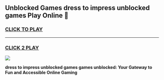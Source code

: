 
## Unblocked Games dress to impress unblocked games Play Online 👋
<h3>
<a href="https://news.freeplayer.one?title=dress_to_impress_unblocked_games&ref=17F">CLICK TO PLAY</a></h3>
<hr>

<h3>
<a href="https://news.freeplayer.one?title=dress_to_impress_unblocked_games&ref=17F">CLICK 2 PLAY</a>
  
</h3>

<a href="https://news.freeplayer.one?title=dress_to_impress_unblocked_games&ref=17F/"><img src="https://clearcache.store/games.png"></a>


**dress to impress unblocked games games unblocked: Your Gateway to Fun and Accessible Online Gaming**
